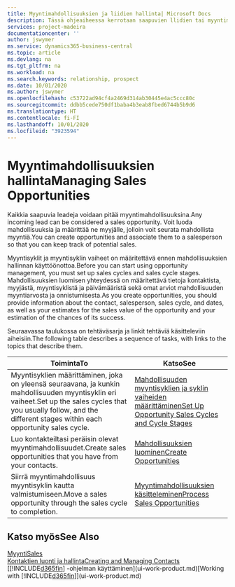 ```yaml
---
title: Myyntimahdollisuuksien ja liidien hallinta| Microsoft Docs
description: Tässä ohjeaiheessa kerrotaan saapuvien llidien tai myyntimahdollisuuksien hallintaa Business Central -sovelluksessa ja mahdollisuuden liittämisestä myyjään, jotta mahdollista myyntiä voidaan seurata.
services: project-madeira
documentationcenter: ''
author: jswymer
ms.service: dynamics365-business-central
ms.topic: article
ms.devlang: na
ms.tgt_pltfrm: na
ms.workload: na
ms.search.keywords: relationship, prospect
ms.date: 10/01/2020
ms.author: jswymer
ms.openlocfilehash: c53722ad94cf4a2469d314ab30445e4ac5ccc80c
ms.sourcegitcommit: ddbb5cede750df1baba4b3eab8fbed6744b5b9d6
ms.translationtype: HT
ms.contentlocale: fi-FI
ms.lasthandoff: 10/01/2020
ms.locfileid: "3923594"
---
```

# <a name="managing-sales-opportunities"></a><span data-ttu-id="58041-103">Myyntimahdollisuuksien hallinta</span><span class="sxs-lookup"><span data-stu-id="58041-103">Managing Sales Opportunities</span></span>
<span data-ttu-id="58041-104">Kaikkia saapuvia leadeja voidaan pitää myyntimahdollisuuksina.</span><span class="sxs-lookup"><span data-stu-id="58041-104">Any incoming lead can be considered a sales opportunity.</span></span> <span data-ttu-id="58041-105">Voit luoda mahdollisuuksia ja määrittää ne myyjälle, jolloin voit seurata mahdollista myyntiä.</span><span class="sxs-lookup"><span data-stu-id="58041-105">You can create opportunities and associate them to a salesperson so that you can keep track of potential sales.</span></span>

<span data-ttu-id="58041-106">Myyntisyklit ja myyntisyklin vaiheet on määritettävä ennen mahdollisuuksien hallinnan käyttöönottoa.</span><span class="sxs-lookup"><span data-stu-id="58041-106">Before you can start using opportunity management, you must set up sales cycles and sales cycle stages.</span></span> <span data-ttu-id="58041-107">Mahdollisuuksien luomisen yhteydessä on määritettävä tietoja kontaktista, myyjästä, myyntisyklistä ja päivämääristä sekä omat arviot mahdollisuuden myyntiarvosta ja onnistumisesta.</span><span class="sxs-lookup"><span data-stu-id="58041-107">As you create opportunities, you should provide information about the contact, salesperson, sales cycle, and dates, as well as your estimates for the sales value of the opportunity and your estimation of the chances of its success.</span></span>

<span data-ttu-id="58041-108">Seuraavassa taulukossa on tehtäväsarja ja linkit tehtäviä käsitteleviin aiheisiin.</span><span class="sxs-lookup"><span data-stu-id="58041-108">The following table describes a sequence of tasks, with links to the topics that describe them.</span></span>

| <span data-ttu-id="58041-109">Toiminta</span><span class="sxs-lookup"><span data-stu-id="58041-109">To</span></span> | <span data-ttu-id="58041-110">Katso</span><span class="sxs-lookup"><span data-stu-id="58041-110">See</span></span> |
| --- | --- |
| <span data-ttu-id="58041-111">Myyntisyklien määrittäminen, joka on yleensä seuraavana, ja kunkin mahdollisuuden myyntisyklin eri vaiheet.</span><span class="sxs-lookup"><span data-stu-id="58041-111">Set up the sales cycles that you usually follow, and the different stages within each opportunity sales cycle.</span></span> |[<span data-ttu-id="58041-112">Mahdollisuuden myyntisyklien ja syklin vaiheiden määrittäminen</span><span class="sxs-lookup"><span data-stu-id="58041-112">Set Up Opportunity Sales Cycles and Cycle Stages</span></span>](marketing-how-setup-opportunity-sales-cycles-stages.md) |
| <span data-ttu-id="58041-113">Luo kontakteiltasi peräisin olevat myyntimahdollisuudet.</span><span class="sxs-lookup"><span data-stu-id="58041-113">Create sales opportunities that you have from your contacts.</span></span> |[<span data-ttu-id="58041-114">Mahdollisuuksien luominen</span><span class="sxs-lookup"><span data-stu-id="58041-114">Create Opportunities</span></span>](marketing-how-create-opportunities.md) |
| <span data-ttu-id="58041-115">Siirrä myyntimahdollisuus myyntisyklin kautta valmistumiseen.</span><span class="sxs-lookup"><span data-stu-id="58041-115">Move a sales opportunity through the sales cycle to completion.</span></span> |[<span data-ttu-id="58041-116">Myyntimahdollisuuksien käsitteleminen</span><span class="sxs-lookup"><span data-stu-id="58041-116">Process Sales Opportunities</span></span>](marketing-processing-sales-opportunities.md) |

## <a name="see-also"></a><span data-ttu-id="58041-117">Katso myös</span><span class="sxs-lookup"><span data-stu-id="58041-117">See Also</span></span>
[<span data-ttu-id="58041-118">Myynti</span><span class="sxs-lookup"><span data-stu-id="58041-118">Sales</span></span>](sales-manage-sales.md)  
[<span data-ttu-id="58041-119">Kontaktien luonti ja hallinta</span><span class="sxs-lookup"><span data-stu-id="58041-119">Creating and Managing Contacts</span></span>](marketing-contacts.md)  
<span data-ttu-id="58041-120">[[!INCLUDE[d365fin](includes/d365fin_md.md)] -ohjelman käyttäminen](ui-work-product.md)</span><span class="sxs-lookup"><span data-stu-id="58041-120">[Working with [!INCLUDE[d365fin](includes/d365fin_md.md)]](ui-work-product.md)</span></span>
